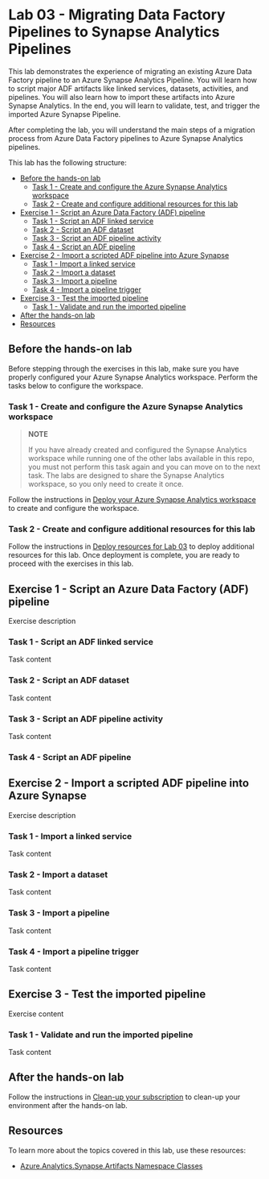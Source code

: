 # Lab 03 - Migrating Data Factory Pipelines to Synapse Analytics Pipelines

This lab demonstrates the experience of migrating an existing Azure Data Factory pipeline to an Azure Synapse Analytics Pipeline. You will learn how to script major ADF artifacts like linked services, datasets, activities, and pipelines. You will also learn how to import these artifacts into Azure Synapse Analytics. In the end, you will learn to validate, test, and trigger the imported Azure Synapse Pipeline.

After completing the lab, you will understand the main steps of a migration process from Azure Data Factory pipelines to Azure Synapse Analytics pipelines.

This lab has the following structure:

- [Before the hands-on lab](#before-the-hands-on-lab)
  - [Task 1 - Create and configure the Azure Synapse Analytics workspace](#task-1---create-and-configure-the-azure-synapse-analytics-workspace)
  - [Task 2 - Create and configure additional resources for this lab](#task-2---create-and-configure-additional-resources-for-this-lab)
- [Exercise 1 - Script an Azure Data Factory (ADF) pipeline](#exercise-1---script-an-azure-data-factory-adf-pipeline)
  - [Task 1 - Script an ADF linked service](#task-1---script-an-adf-linked-service)
  - [Task 2 - Script an ADF dataset](#task-2---script-an-adf-dataset)
  - [Task 3 - Script an ADF pipeline activity](#task-3---script-an-adf-pipeline-activity)
  - [Task 4 - Script an ADF pipeline](#task-4---script-an-adf-pipeline)
- [Exercise 2 - Import a scripted ADF pipeline into Azure Synapse](#exercise-2---import-a-scripted-adf-pipeline-into-azure-synapse)
  - [Task 1 - Import a linked service](#task-1---import-a-linked-service)
  - [Task 2 - Import a dataset](#task-2---import-a-dataset)
  - [Task 3 - Import a pipeline](#task-3---import-a-pipeline)
  - [Task 4 - Import a pipeline trigger](#task-4---import-a-pipeline-trigger)
- [Exercise 3 - Test the imported pipeline](#exercise-3---test-the-imported-pipeline)
  - [Task 1 - Validate and run the imported pipeline](#task-1---validate-and-run-the-imported-pipeline)
- [After the hands-on lab](#after-the-hands-on-lab)
- [Resources](#resources)

## Before the hands-on lab

Before stepping through the exercises in this lab, make sure you have properly configured your Azure Synapse Analytics workspace. Perform the tasks below to configure the workspace.

### Task 1 - Create and configure the Azure Synapse Analytics workspace

>**NOTE**
>
>If you have already created and configured the Synapse Analytics workspace while running one of the other labs available in this repo, you must not perform this task again and you can move on to the next task. The labs are designed to share the Synapse Analytics workspace, so you only need to create it once.

Follow the instructions in [Deploy your Azure Synapse Analytics workspace](./../setup/asa-workspace-deploy.md) to create and configure the workspace.

### Task 2 - Create and configure additional resources for this lab

Follow the instructions in [Deploy resources for Lab 03](./../setup/lab-03-deploy.md) to deploy additional resources for this lab. Once deployment is complete, you are ready to proceed with the exercises in this lab.

## Exercise 1 - Script an Azure Data Factory (ADF) pipeline

Exercise description

### Task 1 - Script an ADF linked service

Task content

### Task 2 - Script an ADF dataset

Task content

### Task 3 - Script an ADF pipeline activity

Task content

### Task 4 - Script an ADF pipeline

## Exercise 2 - Import a scripted ADF pipeline into Azure Synapse

Exercise description

### Task 1 - Import a linked service

Task content

### Task 2 - Import a dataset

Task content

### Task 3 - Import a pipeline

Task content

### Task 4 - Import a pipeline trigger

Task content

## Exercise 3 - Test the imported pipeline

Exercise content

### Task 1 - Validate and run the imported pipeline

Task content

## After the hands-on lab

Follow the instructions in [Clean-up your subscription](./../setup/cleanup.md) to clean-up your environment after the hands-on lab.

## Resources

To learn more about the topics covered in this lab, use these resources:

- [Azure.Analytics.Synapse.Artifacts Namespace
Classes](https://docs.microsoft.com/en-us/dotnet/api/azure.analytics.synapse.artifacts?view=azure-dotnet-preview)